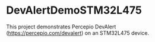 # DevAlertDemoSTM32L475

This project demonstrates Percepio DevAlert (https://percepio.com/devalert) on an STM32L475 device.

